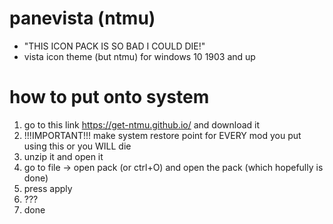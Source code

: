 # panevista (ntmu)

- "THIS ICON PACK IS SO BAD I COULD DIE!"
- vista icon theme (but ntmu) for windows 10 1903 and up

# how to put onto system
1. go to this link https://get-ntmu.github.io/ and download it
2. !!!IMPORTANT!!! make system restore point for EVERY mod you put using this or you WILL die
3. unzip it and open it
4. go to file -> open pack (or ctrl+O) and open the pack (which hopefully is done)
5. press apply
6. ???
7. done
